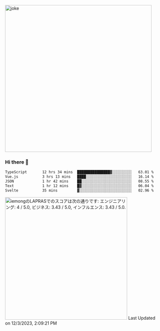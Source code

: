 <img width="480" src="https://text-pict.vercel.app/%E7%AB%B6%E3%81%86%E3%81%AA%E6%8C%81%E3%81%A1%E5%91%B3%E3%82%92%E6%B4%BB%E3%81%8B%E3%81%9B" alt="joke" />

### Hi there 👋

<!--START_SECTION:waka-->

```txt
TypeScript       12 hrs 34 mins  ███████████████▓░░░░░░░░░   63.01 %
Vue.js           3 hrs 13 mins   ████░░░░░░░░░░░░░░░░░░░░░   16.14 %
JSON             1 hr 42 mins    ██░░░░░░░░░░░░░░░░░░░░░░░   08.55 %
Text             1 hr 12 mins    █▓░░░░░░░░░░░░░░░░░░░░░░░   06.04 %
Svelte           35 mins         ▓░░░░░░░░░░░░░░░░░░░░░░░░   02.96 %
```

<!--END_SECTION:waka-->

<!--START_SECTION:lapras-card-->
<p ><a href="https://lapras.com/public/iemong" target="_blank" rel="noopener noreferrer"><img alt="iemongのLAPRASでのスコアは次の通りです: エンジニアリング: 4 / 5.0, ビジネス: 3.43 / 5.0, インフルエンス: 3.43 / 5.0." src="https://lapras-card-generator.vercel.app/api/svg?e=4&b=3.43&i=3.43&b1=%23020E27&b2=%230E5593&i1=%23030E21&i2=%231688BF&l=ja" width="400" ></a>  
Last Updated on 12/3/2023, 2:09:21 PM</p>
<!--END_SECTION:lapras-card-->

